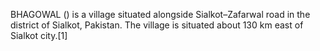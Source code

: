 BHAGOWAL () is a village situated alongside Sialkot–Zafarwal road in the district of Sialkot, Pakistan. The village is situated about 130 km east of Sialkot city.[1]
